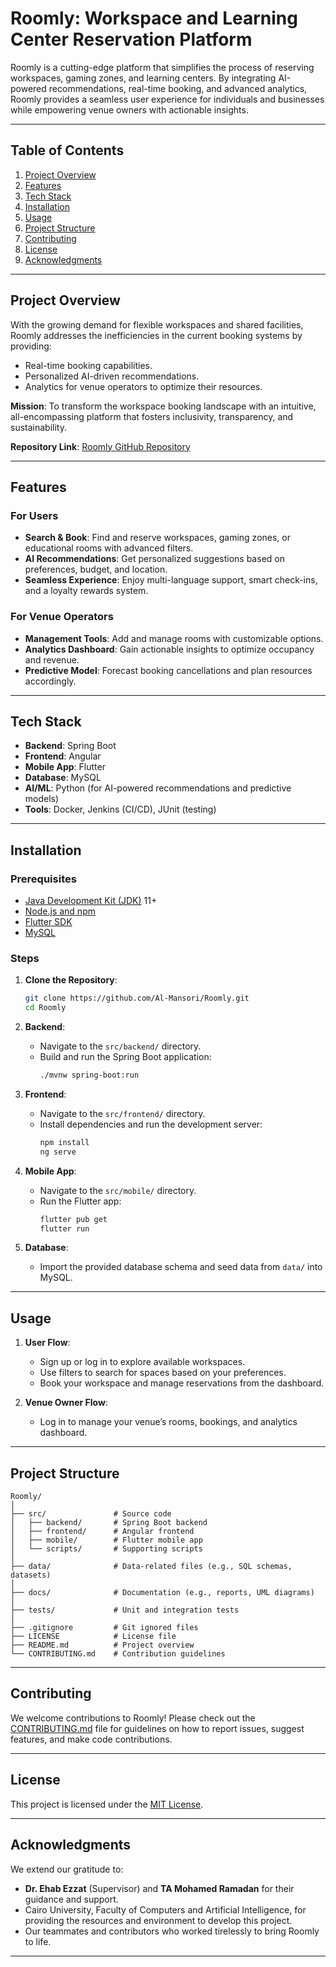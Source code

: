 

# **Roomly: Workspace and Learning Center Reservation Platform**

Roomly is a cutting-edge platform that simplifies the process of reserving workspaces, gaming zones, and learning centers. By integrating AI-powered recommendations, real-time booking, and advanced analytics, Roomly provides a seamless user experience for individuals and businesses while empowering venue owners with actionable insights.
 
---

## **Table of Contents**
1. [Project Overview](#project-overview)
2. [Features](#features)
3. [Tech Stack](#tech-stack)
4. [Installation](#installation)
5. [Usage](#usage)
6. [Project Structure](#project-structure)
7. [Contributing](#contributing)
8. [License](#license)
9. [Acknowledgments](#acknowledgments)

---

## **Project Overview**

With the growing demand for flexible workspaces and shared facilities, Roomly addresses the inefficiencies in the current booking systems by providing:
- Real-time booking capabilities.
- Personalized AI-driven recommendations.
- Analytics for venue operators to optimize their resources.

**Mission**: To transform the workspace booking landscape with an intuitive, all-encompassing platform that fosters inclusivity, transparency, and sustainability.

**Repository Link**: [Roomly GitHub Repository](https://github.com/Al-Mansori/Roomly)

---

## **Features**

### **For Users**
- **Search & Book**: Find and reserve workspaces, gaming zones, or educational rooms with advanced filters.
- **AI Recommendations**: Get personalized suggestions based on preferences, budget, and location.
- **Seamless Experience**: Enjoy multi-language support, smart check-ins, and a loyalty rewards system.

### **For Venue Operators**
- **Management Tools**: Add and manage rooms with customizable options.
- **Analytics Dashboard**: Gain actionable insights to optimize occupancy and revenue.
- **Predictive Model**: Forecast booking cancellations and plan resources accordingly.

---

## **Tech Stack**

- **Backend**: Spring Boot
- **Frontend**: Angular
- **Mobile App**: Flutter
- **Database**: MySQL
- **AI/ML**: Python (for AI-powered recommendations and predictive models)
- **Tools**: Docker, Jenkins (CI/CD), JUnit (testing)

---

## **Installation**

### Prerequisites
- [Java Development Kit (JDK)](https://www.oracle.com/java/technologies/javase-downloads.html) 11+
- [Node.js and npm](https://nodejs.org/)
- [Flutter SDK](https://flutter.dev/)
- [MySQL](https://www.mysql.com/)

### Steps
1. **Clone the Repository**:
   ```bash
   git clone https://github.com/Al-Mansori/Roomly.git
   cd Roomly
   ```

2. **Backend**:
   - Navigate to the `src/backend/` directory.
   - Build and run the Spring Boot application:
     ```bash
     ./mvnw spring-boot:run
     ```

3. **Frontend**:
   - Navigate to the `src/frontend/` directory.
   - Install dependencies and run the development server:
     ```bash
     npm install
     ng serve
     ```

4. **Mobile App**:
   - Navigate to the `src/mobile/` directory.
   - Run the Flutter app:
     ```bash
     flutter pub get
     flutter run
     ```

5. **Database**:
   - Import the provided database schema and seed data from `data/` into MySQL.

---

## **Usage**

1. **User Flow**:
   - Sign up or log in to explore available workspaces.
   - Use filters to search for spaces based on your preferences.
   - Book your workspace and manage reservations from the dashboard.

2. **Venue Owner Flow**:
   - Log in to manage your venue’s rooms, bookings, and analytics dashboard.

---

## **Project Structure**

```plaintext
Roomly/
│
├── src/               # Source code
│   ├── backend/       # Spring Boot backend
│   ├── frontend/      # Angular frontend
│   ├── mobile/        # Flutter mobile app
│   └── scripts/       # Supporting scripts
│
├── data/              # Data-related files (e.g., SQL schemas, datasets)
│
├── docs/              # Documentation (e.g., reports, UML diagrams)
│
├── tests/             # Unit and integration tests
│
├── .gitignore         # Git ignored files
├── LICENSE            # License file
├── README.md          # Project overview
└── CONTRIBUTING.md    # Contribution guidelines
```

---

## **Contributing**

We welcome contributions to Roomly! Please check out the [CONTRIBUTING.md](CONTRIBUTING.md) file for guidelines on how to report issues, suggest features, and make code contributions.

---

## **License**

This project is licensed under the [MIT License](LICENSE).

---

## **Acknowledgments**

We extend our gratitude to:
- **Dr. Ehab Ezzat** (Supervisor) and **TA Mohamed Ramadan** for their guidance and support.
- Cairo University, Faculty of Computers and Artificial Intelligence, for providing the resources and environment to develop this project.
- Our teammates and contributors who worked tirelessly to bring Roomly to life.

---

